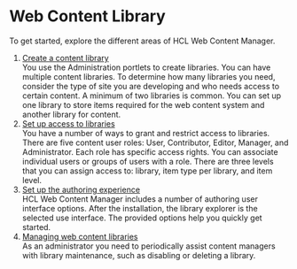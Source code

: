 # Web Content Library


To get started, explore the different areas of HCL Web Content Manager.

1.  [Create a content library](oob_content_createlib.md)  
 You use the Administration portlets to create libraries. You can have multiple content libraries. To determine how many libraries you need, consider the type of site you are developing and who needs access to certain content. A minimum of two libraries is common. You can set up one library to store items required for the web content system and another library for content.
2.  [Set up access to libraries](oob_content_accesslib.md)  
You have a number of ways to grant and restrict access to libraries. There are five content user roles: User, Contributor, Editor, Manager, and Administrator. Each role has specific access rights. You can associate individual users or groups of users with a role. There are three levels that you can assign access to: library, item type per library, and item level.
3.  [Set up the authoring experience](oob_content_auth.md)  
 HCL Web Content Manager includes a number of authoring user interface options. After the installation, the library explorer is the selected use interface. The provided options help you quickly get started. 
4.  [Managing web content libraries](../web_content_library/manage_web_content_lib/index.md)  
As an administrator you need to periodically assist content managers with library maintenance, such as disabling or deleting a library.
